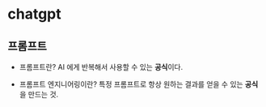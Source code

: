 # chatgpt

## 프롬프트

- 프롬프트란? 
AI 에게 반복해서 사용할 수 있는 **공식**이다.

- 프롬프트 엔지니어링이란?
특정 프롬프트로 항상 원하는 결과를 얻을 수 있는 **공식**을 만드는 것.
